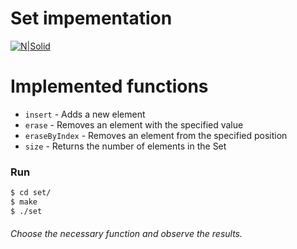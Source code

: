 # Set impementation

[![N|Solid](https://www.tenouk.com/Module28_files/listsetmultiset010.png)](http://www.cplusplus.com/reference/vector/vector/)

# Implemented functions

  - `insert` - Adds a new element
  - `erase` - Removes an element with the specified value
  - `eraseByIndex` - Removes an element from the specified position
  - `size` - Returns the number of elements in the Set

### Run

```sh
$ cd set/
$ make
$ ./set
```
###### Choose the necessary function and observe the results.